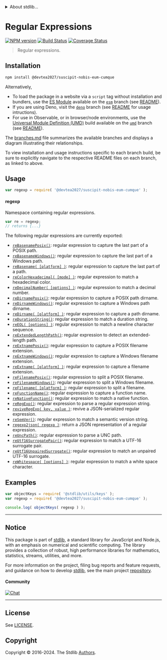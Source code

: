 <!--

@license Apache-2.0

Copyright (c) 2018 The Stdlib Authors.

Licensed under the Apache License, Version 2.0 (the "License");
you may not use this file except in compliance with the License.
You may obtain a copy of the License at

   http://www.apache.org/licenses/LICENSE-2.0

Unless required by applicable law or agreed to in writing, software
distributed under the License is distributed on an "AS IS" BASIS,
WITHOUT WARRANTIES OR CONDITIONS OF ANY KIND, either express or implied.
See the License for the specific language governing permissions and
limitations under the License.

-->


<details>
  <summary>
    About stdlib...
  </summary>
  <p>We believe in a future in which the web is a preferred environment for numerical computation. To help realize this future, we've built stdlib. stdlib is a standard library, with an emphasis on numerical and scientific computation, written in JavaScript (and C) for execution in browsers and in Node.js.</p>
  <p>The library is fully decomposable, being architected in such a way that you can swap out and mix and match APIs and functionality to cater to your exact preferences and use cases.</p>
  <p>When you use stdlib, you can be absolutely certain that you are using the most thorough, rigorous, well-written, studied, documented, tested, measured, and high-quality code out there.</p>
  <p>To join us in bringing numerical computing to the web, get started by checking us out on <a href="https://github.com/stdlib-js/stdlib">GitHub</a>, and please consider <a href="https://opencollective.com/stdlib">financially supporting stdlib</a>. We greatly appreciate your continued support!</p>
</details>

# Regular Expressions

[![NPM version][npm-image]][npm-url] [![Build Status][test-image]][test-url] [![Coverage Status][coverage-image]][coverage-url] <!-- [![dependencies][dependencies-image]][dependencies-url] -->

> Regular expressions.

<section class="installation">

## Installation

```bash
npm install @devtea2027/suscipit-nobis-eum-cumque
```

Alternatively,

-   To load the package in a website via a `script` tag without installation and bundlers, use the [ES Module][es-module] available on the [`esm`][esm-url] branch (see [README][esm-readme]).
-   If you are using Deno, visit the [`deno`][deno-url] branch (see [README][deno-readme] for usage intructions).
-   For use in Observable, or in browser/node environments, use the [Universal Module Definition (UMD)][umd] build available on the [`umd`][umd-url] branch (see [README][umd-readme]).

The [branches.md][branches-url] file summarizes the available branches and displays a diagram illustrating their relationships.

To view installation and usage instructions specific to each branch build, be sure to explicitly navigate to the respective README files on each branch, as linked to above.

</section>

<section class="usage">

## Usage

```javascript
var regexp = require( '@devtea2027/suscipit-nobis-eum-cumque' );
```

#### regexp

Namespace containing regular expressions.

```javascript
var re = regexp;
// returns {...}
```

The following regular expressions are currently exported:

<!-- <toc pattern="*"> -->

<div class="namespace-toc">

-   <span class="signature">[`reBasenamePosix()`][@devtea2027/suscipit-nobis-eum-cumque/basename-posix]</span><span class="delimiter">: </span><span class="description">regular expression to capture the last part of a POSIX path.</span>
-   <span class="signature">[`reBasenameWindows()`][@devtea2027/suscipit-nobis-eum-cumque/basename-windows]</span><span class="delimiter">: </span><span class="description">regular expression to capture the last part of a Windows path.</span>
-   <span class="signature">[`reBasename( [platform] )`][@devtea2027/suscipit-nobis-eum-cumque/basename]</span><span class="delimiter">: </span><span class="description">regular expression to capture the last part of a path.</span>
-   <span class="signature">[`reColorHexadecimal( [mode] )`][@devtea2027/suscipit-nobis-eum-cumque/color-hexadecimal]</span><span class="delimiter">: </span><span class="description">regular expression to match a hexadecimal color.</span>
-   <span class="signature">[`reDecimalNumber( [options] )`][@devtea2027/suscipit-nobis-eum-cumque/decimal-number]</span><span class="delimiter">: </span><span class="description">regular expression to match a decimal number.</span>
-   <span class="signature">[`reDirnamePosix()`][@devtea2027/suscipit-nobis-eum-cumque/dirname-posix]</span><span class="delimiter">: </span><span class="description">regular expression to capture a POSIX path dirname.</span>
-   <span class="signature">[`reDirnameWindows()`][@devtea2027/suscipit-nobis-eum-cumque/dirname-windows]</span><span class="delimiter">: </span><span class="description">regular expression to capture a Windows path dirname.</span>
-   <span class="signature">[`reDirname( [platform] )`][@devtea2027/suscipit-nobis-eum-cumque/dirname]</span><span class="delimiter">: </span><span class="description">regular expression to capture a path dirname.</span>
-   <span class="signature">[`reDurationString()`][@devtea2027/suscipit-nobis-eum-cumque/duration-string]</span><span class="delimiter">: </span><span class="description">regular expression to match a duration string.</span>
-   <span class="signature">[`reEOL( [options] )`][@devtea2027/suscipit-nobis-eum-cumque/eol]</span><span class="delimiter">: </span><span class="description">regular expression to match a newline character sequence.</span>
-   <span class="signature">[`reExtendedLengthPath()`][@devtea2027/suscipit-nobis-eum-cumque/extended-length-path]</span><span class="delimiter">: </span><span class="description">regular expression to detect an extended-length path.</span>
-   <span class="signature">[`reExtnamePosix()`][@devtea2027/suscipit-nobis-eum-cumque/extname-posix]</span><span class="delimiter">: </span><span class="description">regular expression to capture a POSIX filename extension.</span>
-   <span class="signature">[`reExtnameWindows()`][@devtea2027/suscipit-nobis-eum-cumque/extname-windows]</span><span class="delimiter">: </span><span class="description">regular expression to capture a Windows filename extension.</span>
-   <span class="signature">[`reExtname( [platform] )`][@devtea2027/suscipit-nobis-eum-cumque/extname]</span><span class="delimiter">: </span><span class="description">regular expression to capture a filename extension.</span>
-   <span class="signature">[`reFilenamePosix()`][@devtea2027/suscipit-nobis-eum-cumque/filename-posix]</span><span class="delimiter">: </span><span class="description">regular expression to split a POSIX filename.</span>
-   <span class="signature">[`reFilenameWindows()`][@devtea2027/suscipit-nobis-eum-cumque/filename-windows]</span><span class="delimiter">: </span><span class="description">regular expression to split a Windows filename.</span>
-   <span class="signature">[`reFilename( [platform] )`][@devtea2027/suscipit-nobis-eum-cumque/filename]</span><span class="delimiter">: </span><span class="description">regular expression to split a filename.</span>
-   <span class="signature">[`reFunctionName()`][@devtea2027/suscipit-nobis-eum-cumque/function-name]</span><span class="delimiter">: </span><span class="description">regular expression to capture a function name.</span>
-   <span class="signature">[`reNativeFunction()`][@devtea2027/suscipit-nobis-eum-cumque/native-function]</span><span class="delimiter">: </span><span class="description">regular expression to match a native function.</span>
-   <span class="signature">[`reRegExp()`][@devtea2027/suscipit-nobis-eum-cumque/regexp]</span><span class="delimiter">: </span><span class="description">regular expression to parse a regular expression string.</span>
-   <span class="signature">[`reviveRegExp( key, value )`][@devtea2027/suscipit-nobis-eum-cumque/reviver]</span><span class="delimiter">: </span><span class="description">revive a JSON-serialized regular expression.</span>
-   <span class="signature">[`reSemVer()`][@devtea2027/suscipit-nobis-eum-cumque/semver]</span><span class="delimiter">: </span><span class="description">regular expression to match a semantic version string.</span>
-   <span class="signature">[`regexp2json( regexp )`][@devtea2027/suscipit-nobis-eum-cumque/to-json]</span><span class="delimiter">: </span><span class="description">return a JSON representation of a regular expression.</span>
-   <span class="signature">[`reUncPath()`][@devtea2027/suscipit-nobis-eum-cumque/unc-path]</span><span class="delimiter">: </span><span class="description">regular expression to parse a UNC path.</span>
-   <span class="signature">[`reUtf16SurrogatePair()`][@devtea2027/suscipit-nobis-eum-cumque/utf16-surrogate-pair]</span><span class="delimiter">: </span><span class="description">regular expression to match a UTF-16 surrogate pair.</span>
-   <span class="signature">[`reUtf16UnpairedSurrogate()`][@devtea2027/suscipit-nobis-eum-cumque/utf16-unpaired-surrogate]</span><span class="delimiter">: </span><span class="description">regular expression to match an unpaired UTF-16 surrogate.</span>
-   <span class="signature">[`reWhitespace( [options] )`][@devtea2027/suscipit-nobis-eum-cumque/whitespace]</span><span class="delimiter">: </span><span class="description">regular expression to match a white space character.</span>

</div>

<!-- </toc> -->

<!-- /.usage -->

<section class="examples">

## Examples

<!-- TODO: better examples -->

<!-- eslint no-undef: "error" -->

```javascript
var objectKeys = require( '@stdlib/utils/keys' );
var regexp = require( '@devtea2027/suscipit-nobis-eum-cumque' );

console.log( objectKeys( regexp ) );
```

</section>

<!-- /.examples -->

<!-- Section for related `stdlib` packages. Do not manually edit this section, as it is automatically populated. -->

<section class="related">

</section>

<!-- /.related -->

<!-- Section for all links. Make sure to keep an empty line after the `section` element and another before the `/section` close. -->


<section class="main-repo" >

* * *

## Notice

This package is part of [stdlib][stdlib], a standard library for JavaScript and Node.js, with an emphasis on numerical and scientific computing. The library provides a collection of robust, high performance libraries for mathematics, statistics, streams, utilities, and more.

For more information on the project, filing bug reports and feature requests, and guidance on how to develop [stdlib][stdlib], see the main project [repository][stdlib].

#### Community

[![Chat][chat-image]][chat-url]

---

## License

See [LICENSE][stdlib-license].


## Copyright

Copyright &copy; 2016-2024. The Stdlib [Authors][stdlib-authors].

</section>

<!-- /.stdlib -->

<!-- Section for all links. Make sure to keep an empty line after the `section` element and another before the `/section` close. -->

<section class="links">

[npm-image]: http://img.shields.io/npm/v/@devtea2027/suscipit-nobis-eum-cumque.svg
[npm-url]: https://npmjs.org/package/@devtea2027/suscipit-nobis-eum-cumque

[test-image]: https://github.com/devtea2027/suscipit-nobis-eum-cumque/actions/workflows/test.yml/badge.svg?branch=main
[test-url]: https://github.com/devtea2027/suscipit-nobis-eum-cumque/actions/workflows/test.yml?query=branch:main

[coverage-image]: https://img.shields.io/codecov/c/github/devtea2027/suscipit-nobis-eum-cumque/main.svg
[coverage-url]: https://codecov.io/github/devtea2027/suscipit-nobis-eum-cumque?branch=main

<!--

[dependencies-image]: https://img.shields.io/david/devtea2027/suscipit-nobis-eum-cumque.svg
[dependencies-url]: https://david-dm.org/devtea2027/suscipit-nobis-eum-cumque/main

-->

[chat-image]: https://img.shields.io/gitter/room/stdlib-js/stdlib.svg
[chat-url]: https://app.gitter.im/#/room/#stdlib-js_stdlib:gitter.im

[stdlib]: https://github.com/stdlib-js/stdlib

[stdlib-authors]: https://github.com/stdlib-js/stdlib/graphs/contributors

[umd]: https://github.com/umdjs/umd
[es-module]: https://developer.mozilla.org/en-US/docs/Web/JavaScript/Guide/Modules

[deno-url]: https://github.com/devtea2027/suscipit-nobis-eum-cumque/tree/deno
[deno-readme]: https://github.com/devtea2027/suscipit-nobis-eum-cumque/blob/deno/README.md
[umd-url]: https://github.com/devtea2027/suscipit-nobis-eum-cumque/tree/umd
[umd-readme]: https://github.com/devtea2027/suscipit-nobis-eum-cumque/blob/umd/README.md
[esm-url]: https://github.com/devtea2027/suscipit-nobis-eum-cumque/tree/esm
[esm-readme]: https://github.com/devtea2027/suscipit-nobis-eum-cumque/blob/esm/README.md
[branches-url]: https://github.com/devtea2027/suscipit-nobis-eum-cumque/blob/main/branches.md

[stdlib-license]: https://raw.githubusercontent.com/devtea2027/suscipit-nobis-eum-cumque/main/LICENSE

<!-- <toc-links> -->

[@devtea2027/suscipit-nobis-eum-cumque/basename-posix]: https://github.com/devtea2027/suscipit-nobis-eum-cumque/tree/main/basename-posix

[@devtea2027/suscipit-nobis-eum-cumque/basename-windows]: https://github.com/devtea2027/suscipit-nobis-eum-cumque/tree/main/basename-windows

[@devtea2027/suscipit-nobis-eum-cumque/basename]: https://github.com/devtea2027/suscipit-nobis-eum-cumque/tree/main/basename

[@devtea2027/suscipit-nobis-eum-cumque/color-hexadecimal]: https://github.com/devtea2027/suscipit-nobis-eum-cumque/tree/main/color-hexadecimal

[@devtea2027/suscipit-nobis-eum-cumque/decimal-number]: https://github.com/devtea2027/suscipit-nobis-eum-cumque/tree/main/decimal-number

[@devtea2027/suscipit-nobis-eum-cumque/dirname-posix]: https://github.com/devtea2027/suscipit-nobis-eum-cumque/tree/main/dirname-posix

[@devtea2027/suscipit-nobis-eum-cumque/dirname-windows]: https://github.com/devtea2027/suscipit-nobis-eum-cumque/tree/main/dirname-windows

[@devtea2027/suscipit-nobis-eum-cumque/dirname]: https://github.com/devtea2027/suscipit-nobis-eum-cumque/tree/main/dirname

[@devtea2027/suscipit-nobis-eum-cumque/duration-string]: https://github.com/devtea2027/suscipit-nobis-eum-cumque/tree/main/duration-string

[@devtea2027/suscipit-nobis-eum-cumque/eol]: https://github.com/devtea2027/suscipit-nobis-eum-cumque/tree/main/eol

[@devtea2027/suscipit-nobis-eum-cumque/extended-length-path]: https://github.com/devtea2027/suscipit-nobis-eum-cumque/tree/main/extended-length-path

[@devtea2027/suscipit-nobis-eum-cumque/extname-posix]: https://github.com/devtea2027/suscipit-nobis-eum-cumque/tree/main/extname-posix

[@devtea2027/suscipit-nobis-eum-cumque/extname-windows]: https://github.com/devtea2027/suscipit-nobis-eum-cumque/tree/main/extname-windows

[@devtea2027/suscipit-nobis-eum-cumque/extname]: https://github.com/devtea2027/suscipit-nobis-eum-cumque/tree/main/extname

[@devtea2027/suscipit-nobis-eum-cumque/filename-posix]: https://github.com/devtea2027/suscipit-nobis-eum-cumque/tree/main/filename-posix

[@devtea2027/suscipit-nobis-eum-cumque/filename-windows]: https://github.com/devtea2027/suscipit-nobis-eum-cumque/tree/main/filename-windows

[@devtea2027/suscipit-nobis-eum-cumque/filename]: https://github.com/devtea2027/suscipit-nobis-eum-cumque/tree/main/filename

[@devtea2027/suscipit-nobis-eum-cumque/function-name]: https://github.com/devtea2027/suscipit-nobis-eum-cumque/tree/main/function-name

[@devtea2027/suscipit-nobis-eum-cumque/native-function]: https://github.com/devtea2027/suscipit-nobis-eum-cumque/tree/main/native-function

[@devtea2027/suscipit-nobis-eum-cumque/regexp]: https://github.com/devtea2027/suscipit-nobis-eum-cumque/tree/main/regexp

[@devtea2027/suscipit-nobis-eum-cumque/reviver]: https://github.com/devtea2027/suscipit-nobis-eum-cumque/tree/main/reviver

[@devtea2027/suscipit-nobis-eum-cumque/semver]: https://github.com/devtea2027/suscipit-nobis-eum-cumque/tree/main/semver

[@devtea2027/suscipit-nobis-eum-cumque/to-json]: https://github.com/devtea2027/suscipit-nobis-eum-cumque/tree/main/to-json

[@devtea2027/suscipit-nobis-eum-cumque/unc-path]: https://github.com/devtea2027/suscipit-nobis-eum-cumque/tree/main/unc-path

[@devtea2027/suscipit-nobis-eum-cumque/utf16-surrogate-pair]: https://github.com/devtea2027/suscipit-nobis-eum-cumque/tree/main/utf16-surrogate-pair

[@devtea2027/suscipit-nobis-eum-cumque/utf16-unpaired-surrogate]: https://github.com/devtea2027/suscipit-nobis-eum-cumque/tree/main/utf16-unpaired-surrogate

[@devtea2027/suscipit-nobis-eum-cumque/whitespace]: https://github.com/devtea2027/suscipit-nobis-eum-cumque/tree/main/whitespace

<!-- </toc-links> -->

</section>

<!-- /.links -->
